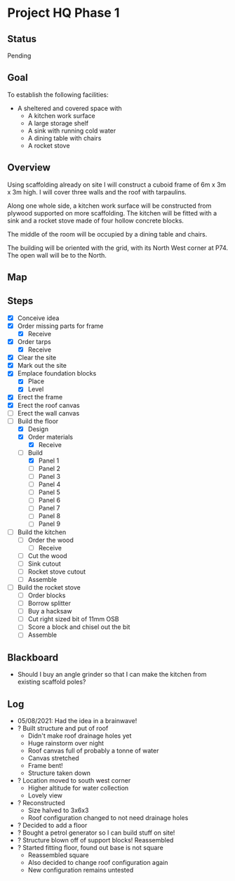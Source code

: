 # Project HQ Phase 1

## Status

Pending

## Goal

To establish the following facilities:

- A sheltered and covered space with
    - A kitchen work surface
    - A large storage shelf
    - A sink with running cold water
    - A dining table with chairs
    - A rocket stove

## Overview

Using scaffolding already on site I will construct a cuboid frame of 6m x 3m x 3m high. I will cover three walls and the roof with tarpaulins.

Along one whole side, a kitchen work surface will be constructed from plywood supported on more scaffolding. The kitchen will be fitted with
a sink and a rocket stove made of four hollow concrete blocks.

The middle of the room will be occupied by a dining table and chairs.

The building will be oriented with the grid, with its North West corner at P74. The open wall will be to the North.

## Map

## Steps

- [x] Conceive idea
- [x] Order missing parts for frame
    - [x] Receive
- [x] Order tarps
    - [x] Receive
- [x] Clear the site
- [x] Mark out the site
- [x] Emplace foundation blocks
    - [x] Place
    - [x] Level
- [x] Erect the frame
- [x] Erect the roof canvas
- [ ] Erect the wall canvas
- [ ] Build the floor
    - [x] Design
    - [x] Order materials
        - [x] Receive
    - [ ] Build
        - [x] Panel 1
        - [ ] Panel 2
        - [ ] Panel 3
        - [ ] Panel 4
        - [ ] Panel 5
        - [ ] Panel 6
        - [ ] Panel 7
        - [ ] Panel 8
        - [ ] Panel 9
- [ ] Build the kitchen
    - [ ] Order the wood
        - [ ] Receive
    - [ ] Cut the wood
    - [ ] Sink cutout
    - [ ] Rocket stove cutout
    - [ ] Assemble
- [ ] Build the rocket stove
    - [ ] Order blocks
    - [ ] Borrow splitter
    - [ ] Buy a hacksaw
    - [ ] Cut right sized bit of 11mm OSB
    - [ ] Score a block and chisel out the bit
    - [ ] Assemble

## Blackboard

- Should I buy an angle grinder so that I can make the kitchen from existing scaffold poles?

## Log

- 05/08/2021: Had the idea in a brainwave!
- ? Built structure and put of roof
    - Didn't make roof drainage holes yet
    - Huge rainstorm over night
    - Roof canvas full of probably a tonne of water
    - Canvas stretched
    - Frame bent!
    - Structure taken down
- ? Location moved to south west corner
    - Higher altitude for water collection
    - Lovely view
- ? Reconstructed
    - Size halved to 3x6x3
    - Roof configuration changed to not need drainage holes
- ? Decided to add a floor
- ? Bought a petrol generator so I can build stuff on site!
- ? Structure blown off of support blocks! Reassembled
- ? Started fitting floor, found out base is not square
    - Reassembled square
    - Also decided to change roof configuration again
    - New configuration remains untested